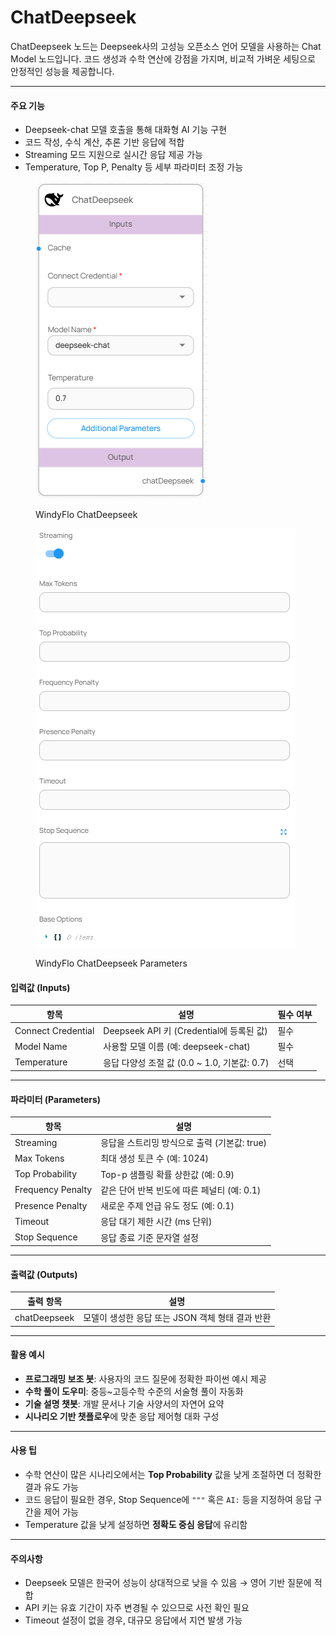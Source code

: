 # ChatDeepseek

ChatDeepseek 노드는 Deepseek사의 고성능 오픈소스 언어 모델을 사용하는 Chat Model 노드입니다. 코드 생성과 수학 연산에 강점을 가지며, 비교적 가벼운 세팅으로 안정적인 성능을 제공합니다.

***

#### 주요 기능

* Deepseek-chat 모델 호출을 통해 대화형 AI 기능 구현
* 코드 작성, 수식 계산, 추론 기반 응답에 적합
* Streaming 모드 지원으로 실시간 응답 제공 가능
* Temperature, Top P, Penalty 등 세부 파라미터 조정 가능

<figure><img src="../../../.gitbook/assets/스크린샷 2025-05-12 131433.png" alt=""><figcaption><p>WindyFlo ChatDeepseek</p></figcaption></figure>

<figure><img src="../../../.gitbook/assets/스크린샷 2025-05-12 131449.png" alt=""><figcaption><p>WindyFlo ChatDeepseek Parameters</p></figcaption></figure>

#### 입력값 (Inputs)

| 항목                 | 설명                                 | 필수 여부 |
| ------------------ | ---------------------------------- | ----- |
| Connect Credential | Deepseek API 키 (Credential에 등록된 값) | 필수    |
| Model Name         | 사용할 모델 이름 (예: deepseek-chat)       | 필수    |
| Temperature        | 응답 다양성 조절 값 (0.0 \~ 1.0, 기본값: 0.7) | 선택    |

***

#### 파라미터 (Parameters)

| 항목                | 설명                           |
| ----------------- | ---------------------------- |
| Streaming         | 응답을 스트리밍 방식으로 출력 (기본값: true) |
| Max Tokens        | 최대 생성 토큰 수 (예: 1024)         |
| Top Probability   | Top-p 샘플링 확률 상한값 (예: 0.9)    |
| Frequency Penalty | 같은 단어 반복 빈도에 따른 페널티 (예: 0.1) |
| Presence Penalty  | 새로운 주제 언급 유도 정도 (예: 0.1)     |
| Timeout           | 응답 대기 제한 시간 (ms 단위)          |
| Stop Sequence     | 응답 종료 기준 문자열 설정              |

***

#### 출력값 (Outputs)

| 출력 항목        | 설명                             |
| ------------ | ------------------------------ |
| chatDeepseek | 모델이 생성한 응답 또는 JSON 객체 형태 결과 반환 |

***

#### 활용 예시

* **프로그래밍 보조 봇**: 사용자의 코드 질문에 정확한 파이썬 예시 제공
* **수학 풀이 도우미**: 중등\~고등수학 수준의 서술형 풀이 자동화
* **기술 설명 챗봇**: 개발 문서나 기술 사양서의 자연어 요약
* **시나리오 기반 챗플로우**에 맞춘 응답 제어형 대화 구성

***

#### 사용 팁

* 수학 연산이 많은 시나리오에서는 **Top Probability** 값을 낮게 조절하면 더 정확한 결과 유도 가능
* 코드 응답이 필요한 경우, Stop Sequence에 `"""` 혹은 `AI:` 등을 지정하여 응답 구간을 제어 가능
* Temperature 값을 낮게 설정하면 **정확도 중심 응답**에 유리함

***

#### 주의사항

* Deepseek 모델은 한국어 성능이 상대적으로 낮을 수 있음 → 영어 기반 질문에 적합
* API 키는 유효 기간이 자주 변경될 수 있으므로 사전 확인 필요
* Timeout 설정이 없을 경우, 대규모 응답에서 지연 발생 가능
